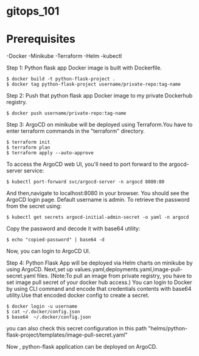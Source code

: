 # gitops_101

# Prerequisites
-Docker
-Minikube
-Terraform
-Helm
-kubectl


Step 1: Python flask app Docker image is built with Dockerfile.

	$ docker build -t python-flask-project .
	$ docker tag python-flask-project username/private-repo:tag-name

Step 2: Push that python flask app Docker image to my private Dockerhub registry.

	$ docker push username/private-repo:tag-name

Step 3: ArgoCD on minikube will be deployed using Terraform.You have to enter terraform commands in the "terraform" directory.

	$ terraform init
	$ terraform plan
	$ terraform apply --auto-approve

To access the ArgoCD web UI, you'll need to port forward to the argocd-server service:

	$ kubectl port-forward svc/argocd-server -n argocd 8080:80
 
And then,navigate to localhost:8080 in your browser. You should see the ArgoCD login page.
Default username is admin. 
To retrieve the password from the secret using:

	$ kubectl get secrets argocd-initial-admin-secret -o yaml -n argocd
 
Copy the password and decode it with base64 utility:

	$ echo "copied-password" | base64 -d
 
Now, you can login to ArgoCD UI.

Step 4: Python Flask App will be deployed via Helm charts on minikube by using ArgoCD.
Next,set up values.yaml,deployments.yaml,image-pull-secret.yaml files.
(Note:To pull an image from private registry, you have to set image pull secret of your docker hub access.)
You can login to Docker by using CLI command and encode that credentials contents with base64 utility.Use that encoded docker config to create a secret.

	$ docker login -u username
	$ cat ~/.docker/config.json 
	$ base64  ~/.docker/config.json
 
you can also check this secret configuration in this path 
"helms/python-flask-project/templates/image-pull-secret.yaml"
 


Now , python-flask application can be deployed on ArgoCD.

